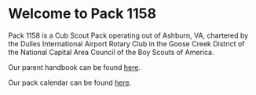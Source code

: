 # Welcome to Pack 1158

Pack 1158 is a Cub Scout Pack operating out of Ashburn, VA, chartered by the
Dulles International Airport Rotary Club in the Goose Creek District of the
National Capital Area Council of the Boy Scouts of America.

Our parent handbook can be found [here](handbook.md).

Our pack calendar can be found [here](calendar.md).
